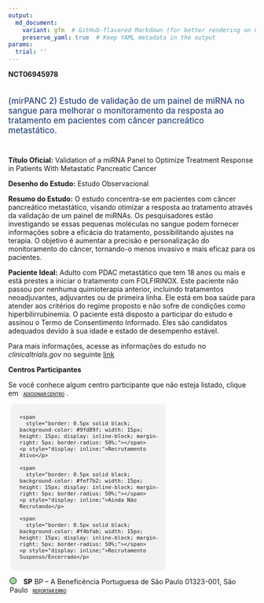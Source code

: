 ```yaml
---
output: 
  md_document:
    variant: gfm  # GitHub-flavored Markdown (for better rendering on GitHub)
    preserve_yaml: true  # Keep YAML metadata in the output
params:
  trial: ''
---
```


<script async src="https://scripts.simpleanalyticscdn.com/latest.js"></script>

**NCT06945978**

<div style="padding: 5px 5px 5px 0px; font-size: 1.20em; font-weight: 500; color: #2E4A7F; text-align: left; margin-bottom: 20px">

(mirPANC 2) Estudo de validação de um painel de miRNA no sangue para
melhorar o monitoramento da resposta ao tratamento em pacientes com
câncer pancreático metastático.

</div>

**Título Oficial:** Validation of a miRNA Panel to Optimize Treatment
Response in Patients With Metastatic Pancreatic Cancer

**Desenho do Estudo:** Estudo Observacional

**Resumo do Estudo:** O estudo concentra-se em pacientes com câncer
pancreático metastático, visando otimizar a resposta ao tratamento
através da validação de um painel de miRNAs. Os pesquisadores estão
investigando se essas pequenas moléculas no sangue podem fornecer
informações sobre a eficácia do tratamento, possibilitando ajustes na
terapia. O objetivo é aumentar a precisão e personalização do
monitoramento do câncer, tornando-o menos invasivo e mais eficaz para os
pacientes.

**Paciente Ideal:** Adulto com PDAC metastático que tem 18 anos ou mais
e está prestes a iniciar o tratamento com FOLFIRINOX. Este paciente não
passou por nenhuma quimioterapia anterior, incluindo tratamentos
neoadjuvantes, adjuvantes ou de primeira linha. Ele está em boa saúde
para atender aos critérios do regime proposto e não sofre de condições
como hiperbilirrubinemia. O paciente está disposto a participar do
estudo e assinou o Termo de Consentimento Informado. Eles são candidatos
adequados devido à sua idade e estado de desempenho estável.

Para mais informações, acesse as informações do estudo no
*clinicaltrials.gov* no seguinte
[link](https://clinicaltrials.gov/ct2/show/NCT06945978)

**Centros Participantes**

Se você conhece algum centro participante que não esteja listado, clique
em
<span style="color: #2E4A7F; margin-left: 2px; padding: 4px; background-color: #f3f2f1; border-radius: 8px; font-weight: 500; font-size: 0.6em"><a
href="https://cancertrialsbr.shinyapps.io/formsapp?study_nct_id=NCT06945978&amp;location_id=N%2FA&amp;location_full_name=N%2FA&amp;form_type=Adicionar%20Centro"
target="_blank">ADICIONAR CENTRO</a></span>.

<div style="margin-bottom: 8px; margin-left: 5px; padding: 8px; max-width: 300px; background-color: #f3f2f1; border-radius: 8px; font-size: 0.9em">

<div style="margin-left: 10px;">

    <span 
      style="border: 0.5px solid black; background-color: #9fd89f; width: 15px; height: 15px; display: inline-block; margin-right: 5px; border-radius: 50%;"></span>
    <p style="display: inline;">Recrutamento Ativo</p>

</div>

<div style="margin-left: 10px;">

    <span 
      style="border: 0.5px solid black; background-color: #fef7b2; width: 15px; height: 15px; display: inline-block; margin-right: 5px; border-radius: 50%;"></span>
    <p style="display: inline;">Ainda Não Recrutando</p>

</div>

<div style="margin-left: 10px;">

    <span 
      style="border: 0.5px solid black; background-color: #f4bfab; width: 15px; height: 15px; display: inline-block; margin-right: 5px; border-radius: 50%;"></span>
    <p style="display: inline;">Recrutamento Suspenso/Encerrado</p>

</div>

</div>

<div style="margin: 3px;">

<span style="border: 0.5px solid black; display: inline-block; width: 12px; height: 12px; border-radius: 50%; margin-right: 10px; padding-bottom: 0px; background-color: #9fd89f;"></span>
<b>SP</b> BP – A Beneficência Portuguesa de São Paulo 01323-001, São
Paulo
<span style="color: #2E4A7F; margin-left: 2px; padding: 4px; background-color: #f3f2f1; border-radius: 8px; font-weight: 500; font-size: 0.6em"><a
href="https://cancertrialsbr.shinyapps.io/formsapp?study_nct_id=NCT06945978&amp;location_id=ABENEFICENCIAPORTUGUESADESAOPAULOSAOPAULOBRAZIL&amp;location_full_name=BP%20%E2%80%93%20A%20Benefic%C3%AAncia%20Portuguesa%20de%20S%C3%A3o%20Paulo%2C%2001323-001%2C%20S%C3%A3o%20Paulo&amp;form_type=Reportar%20Erro"
target="_blank">REPORTAR ERRO</a></span>

</div>
